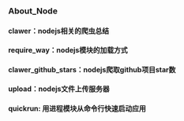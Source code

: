 ### About_Node

#### clawer：nodejs相关的爬虫总结 
#### require_way：nodejs模块的加载方式
#### clawer_github_stars：nodejs爬取github项目star数
#### upload：nodejs文件上传服务器
#### quickrun: 用进程模块从命令行快速启动应用

